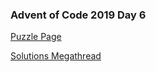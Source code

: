 ### Advent of Code 2019 Day 6

[Puzzle Page](https://adventofcode.com/2019/day/6)

[Solutions Megathread](https://www.reddit.com/r/adventofcode/comments/e6tyva/2019_day_6_solutions/)
